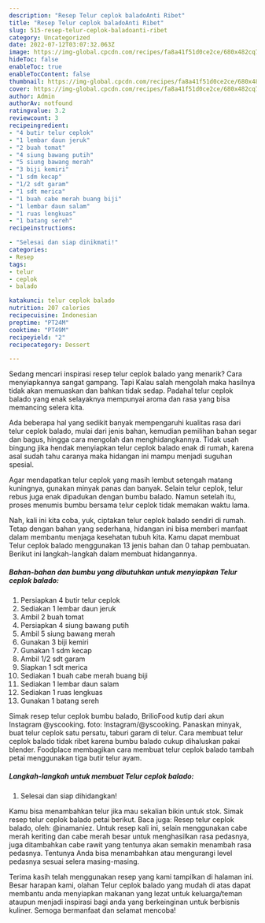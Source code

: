 ```yaml
---
description: "Resep Telur ceplok baladoAnti Ribet"
title: "Resep Telur ceplok baladoAnti Ribet"
slug: 515-resep-telur-ceplok-baladoanti-ribet
category: Uncategorized
date: 2022-07-12T03:07:32.063Z
image: https://img-global.cpcdn.com/recipes/fa8a41f51d0ce2ce/680x482cq70/telur-ceplok-balado-foto-resep-utama.jpg
hideToc: false
enableToc: true
enableTocContent: false
thumbnail: https://img-global.cpcdn.com/recipes/fa8a41f51d0ce2ce/680x482cq70/telur-ceplok-balado-foto-resep-utama.jpg
cover: https://img-global.cpcdn.com/recipes/fa8a41f51d0ce2ce/680x482cq70/telur-ceplok-balado-foto-resep-utama.jpg
author: Admin
authorAv: notfound
ratingvalue: 3.2
reviewcount: 3
recipeingredient:
- "4 butir telur ceplok"
- "1 lembar daun jeruk"
- "2 buah tomat"
- "4 siung bawang putih"
- "5 siung bawang merah"
- "3 biji kemiri"
- "1 sdm kecap"
- "1/2 sdt garam"
- "1 sdt merica"
- "1 buah cabe merah buang biji"
- "1 lembar daun salam"
- "1 ruas lengkuas"
- "1 batang sereh"
recipeinstructions:

- "Selesai dan siap dinikmati!"
categories:
- Resep
tags:
- telur
- ceplok
- balado

katakunci: telur ceplok balado 
nutrition: 207 calories
recipecuisine: Indonesian
preptime: "PT24M"
cooktime: "PT49M"
recipeyield: "2"
recipecategory: Dessert

---
```



Sedang mencari inspirasi resep telur ceplok balado yang menarik? Cara menyiapkannya sangat gampang. Tapi Kalau salah mengolah maka hasilnya tidak akan memuaskan dan bahkan tidak sedap. Padahal telur ceplok balado yang enak selayaknya mempunyai aroma dan rasa yang bisa memancing selera kita.


Ada beberapa hal yang sedikit banyak mempengaruhi kualitas rasa dari telur ceplok balado, mulai dari jenis bahan, kemudian pemilihan bahan segar dan bagus, hingga cara mengolah dan menghidangkannya. Tidak usah bingung jika hendak menyiapkan telur ceplok balado enak di rumah, karena asal sudah tahu caranya maka hidangan ini mampu menjadi suguhan spesial.

Agar mendapatkan telur ceplok yang masih lembut setengah matang kuningnya, gunakan minyak panas dan banyak. Selain telur ceplok, telur rebus juga enak dipadukan dengan bumbu balado. Namun setelah itu, proses menumis bumbu bersama telur ceplok tidak memakan waktu lama.


Nah, kali ini kita coba, yuk, ciptakan telur ceplok balado sendiri di rumah. Tetap dengan bahan yang sederhana, hidangan ini bisa memberi manfaat dalam membantu menjaga kesehatan tubuh kita. Kamu dapat membuat Telur ceplok balado menggunakan 13 jenis bahan dan 0 tahap pembuatan. Berikut ini langkah-langkah dalam membuat hidangannya.

<!--inarticleads1-->

##### Bahan-bahan dan bumbu yang dibutuhkan untuk menyiapkan Telur ceplok balado:

1. Persiapkan 4 butir telur ceplok
1. Sediakan 1 lembar daun jeruk
1. Ambil 2 buah tomat
1. Persiapkan 4 siung bawang putih
1. Ambil 5 siung bawang merah
1. Gunakan 3 biji kemiri
1. Gunakan 1 sdm kecap
1. Ambil 1/2 sdt garam
1. Siapkan 1 sdt merica
1. Sediakan 1 buah cabe merah buang biji
1. Sediakan 1 lembar daun salam
1. Sediakan 1 ruas lengkuas
1. Gunakan 1 batang sereh


Simak resep telur ceplok bumbu balado, BrilioFood kutip dari akun Instagram @yscooking. foto: Instagram/@yscooking. Panaskan minyak, buat telur ceplok satu persatu, taburi garam di telur. Cara membuat telur ceplok balado tidak ribet karena bumbu balado cukup dihaluskan pakai blender. Foodplace membagikan cara membuat telur ceplok balado tambah petai menggunakan tiga butir telur ayam. 

<!--inarticleads2-->

##### Langkah-langkah untuk membuat Telur ceplok balado:


1. Selesai dan siap dihidangkan!

Kamu bisa menambahkan telur jika mau sekalian bikin untuk stok. Simak resep telur ceplok balado petai berikut. Baca juga: Resep telur ceplok balado, oleh: @inamaniez. Untuk resep kali ini, selain menggunakan cabe merah keriting dan cabe merah besar untuk menghasilkan rasa pedasnya, juga ditambahkan cabe rawit yang tentunya akan semakin menambah rasa pedasnya. Tentunya Anda bisa menambahkan atau mengurangi level pedasnya sesuai selera masing-masing. 

Terima kasih telah menggunakan resep yang kami tampilkan di halaman ini. Besar harapan kami, olahan Telur ceplok balado yang mudah di atas dapat membantu anda menyiapkan makanan yang lezat untuk keluarga/teman ataupun menjadi inspirasi bagi anda yang berkeinginan untuk berbisnis kuliner. Semoga bermanfaat dan selamat mencoba!
